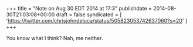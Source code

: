 +++
title = "Note on Aug 30 EDT 2014 at 17:3"
publishdate = 2014-08-30T21:03:08+00:00
draft = false
syndicated = [ 'https://twitter.com/chrisjohndeluca/status/505823053742637060?s=20' ]
+++

You know what I think? Nah, me neither.
